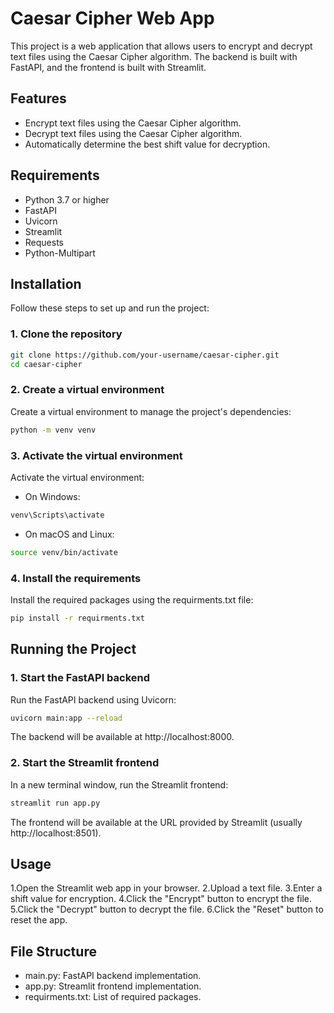 # Caesar Cipher Web App

This project is a web application that allows users to encrypt and decrypt text files using the Caesar Cipher algorithm. The backend is built with FastAPI, and the frontend is built with Streamlit.

## Features

- Encrypt text files using the Caesar Cipher algorithm.
- Decrypt text files using the Caesar Cipher algorithm.
- Automatically determine the best shift value for decryption.

## Requirements

- Python 3.7 or higher
- FastAPI
- Uvicorn
- Streamlit
- Requests
- Python-Multipart

## Installation

Follow these steps to set up and run the project:

### 1. Clone the repository

```sh
git clone https://github.com/your-username/caesar-cipher.git
cd caesar-cipher
```

### 2. Create a virtual environment

Create a virtual environment to manage the project's dependencies:

```sh
python -m venv venv
```

### 3. Activate the virtual environment

Activate the virtual environment:

- On Windows:

```sh
venv\Scripts\activate
```

- On macOS and Linux:

```sh
source venv/bin/activate
```

### 4. Install the requirements

Install the required packages using the requirments.txt file:

```sh
pip install -r requirments.txt
```

## Running the Project
### 1. Start the FastAPI backend

Run the FastAPI backend using Uvicorn:

```sh
uvicorn main:app --reload
```

The backend will be available at http://localhost:8000.

### 2. Start the Streamlit frontend

In a new terminal window, run the Streamlit frontend:

```sh
streamlit run app.py
```

The frontend will be available at the URL provided by Streamlit (usually http://localhost:8501).

## Usage
1.Open the Streamlit web app in your browser.
2.Upload a text file.
3.Enter a shift value for encryption.
4.Click the "Encrypt" button to encrypt the file.
5.Click the "Decrypt" button to decrypt the file.
6.Click the "Reset" button to reset the app.

## File Structure
- main.py: FastAPI backend implementation.
- app.py: Streamlit frontend implementation.
- requirments.txt: List of required packages.